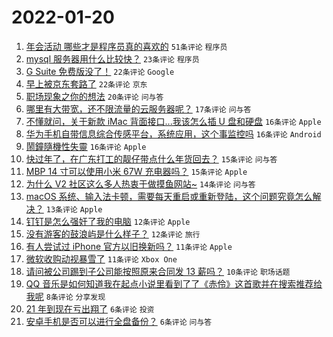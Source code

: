 # 2022-01-20

1. [年会活动 哪些才是程序员真的喜欢的](https://www.v2ex.com/t/829390) `51条评论` `程序员`
1. [mysql 服务器用什么比较快？](https://www.v2ex.com/t/829361) `23条评论` `程序员`
1. [G Suite 免费版没了！](https://www.v2ex.com/t/829376) `22条评论` `Google`
1. [早上被京东套路了](https://www.v2ex.com/t/829364) `22条评论` `京东`
1. [职场现象之你的想法](https://www.v2ex.com/t/829366) `20条评论` `问与答`
1. [哪里有大带宽，还不限流量的云服务器呢？](https://www.v2ex.com/t/829368) `17条评论` `问与答`
1. [不懂就问，关于新款 iMac 背面接口...我该怎么插 U 盘和硬盘](https://www.v2ex.com/t/829384) `16条评论` `Apple`
1. [华为手机自带信息综合传感平台，系统应用，这个事监控吗](https://www.v2ex.com/t/829363) `16条评论` `Android`
1. [鬧鐘隨機性失靈](https://www.v2ex.com/t/829360) `16条评论` `Apple`
1. [快过年了，在广东打工的靓仔带点什么年货回去？](https://www.v2ex.com/t/829382) `15条评论` `问与答`
1. [MBP 14 寸可以使用小米 67W 充电器吗？](https://www.v2ex.com/t/829367) `15条评论` `Apple`
1. [为什么 V2 社区这么多人热衷于做摸鱼网站~](https://www.v2ex.com/t/829369) `14条评论` `问与答`
1. [macOS 系统、输入法卡顿，需要每天重启或重新登陆，这个问题究竟怎么解决？](https://www.v2ex.com/t/829397) `13条评论` `Apple`
1. [钉钉是怎么强奸了我的电脑](https://www.v2ex.com/t/829393) `12条评论` `Apple`
1. [没有游客的鼓浪屿是什么样子？](https://www.v2ex.com/t/829370) `12条评论` `旅行`
1. [有人尝试过 iPhone 官方以旧换新吗？](https://www.v2ex.com/t/829385) `11条评论` `Apple`
1. [微软收购动视暴雪了](https://www.v2ex.com/t/829375) `11条评论` `Xbox One`
1. [请问被公司踢到子公司能按照原来合同发 13 薪吗？](https://www.v2ex.com/t/829379) `10条评论` `职场话题`
1. [QQ 音乐是如何知道我在起点小说里看到了了《赤伶》这首歌并在搜索推荐给我呢](https://www.v2ex.com/t/829383) `8条评论` `分享发现`
1. [21 年到现在亏出翔了](https://www.v2ex.com/t/829400) `6条评论` `投资`
1. [安卓手机是否可以进行全盘备份？](https://www.v2ex.com/t/829359) `6条评论` `问与答`
